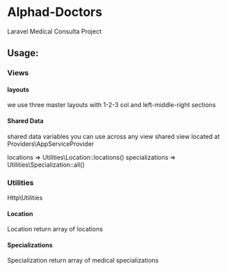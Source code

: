 # Alphad-Doctors

Laravel Medical Consulta Project


## Usage:

### Views

#### layouts

we use three master layouts with 1-2-3 col and
left-middle-right sections   

#### Shared Data 

shared data variables you can use across any view
shared view located at Providers\AppServiceProvider

locations => Utilities\Location::locations()
specializations => Utilities\Specialization::all()

### Utilities

Http\Utilities

#### Location

Location return array of locations

#### Specializations

Specialization return array of medical specializations
